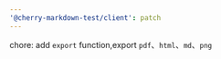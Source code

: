 ```yaml
---
'@cherry-markdown-test/client': patch
---
```


chore: add `export` function,export `pdf`、`html`、`md`、`png`

